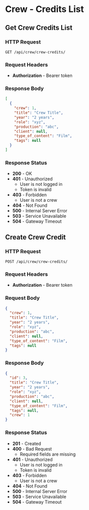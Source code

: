 # Crew - Credits List

## Get Crew Credits List

### HTTP Request

```http
GET /api/crew/crew-credits/
```

### Request Headers

- **Authorization** - Bearer token

### Response Body

```json
[
  {
    "crew": 1,
    "title": "Crew Title",
    "year": "2 years",
    "role": "xyz",
    "production": "abc",
    "client": null,
    "type_of_content": "Film",
    "tags": null
  }
]
```

### Response Status

- **200** - OK
- **401** - Unauthorized
  - User is not logged in
  - Token is invalid
- **403** - Forbidden
  - User is not a crew
- **404** - Not Found
- **500** - Internal Server Error
- **503** - Service Unavailable
- **504** - Gateway Timeout

## Create Crew Credit

### HTTP Request

```http
POST /api/crew/crew-credits/
```

### Request Headers

- **Authorization** - Bearer token

### Request Body

```json
{
  "crew": 1,
  "title": "Crew Title",
  "year": "2 years",
  "role": "xyz",
  "production": "abc",
  "client": null,
  "type_of_content": "Film",
  "tags": null
}
```

### Response Body

```json
{
  "id": 3,
  "title": "Crew Title",
  "year": "2 years",
  "role": "xyz",
  "production": "abc",
  "client": null,
  "type_of_content": "Film",
  "tags": null,
  "crew": 1
}
```

### Response Status

- **201** - Created
- **400** - Bad Request
  - Required fields are missing
- **401** - Unauthorized
  - User is not logged in
  - Token is invalid
- **403** - Forbidden
  - User is not a crew
- **404** - Not Found
- **500** - Internal Server Error
- **503** - Service Unavailable
- **504** - Gateway Timeout
